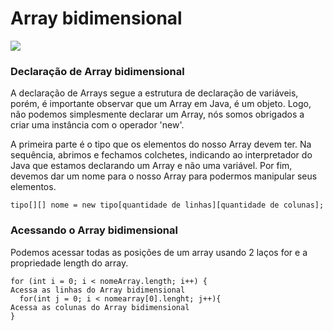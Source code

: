 # Array bidimensional

<img src="https://www.linuxteaching.com/storage/img/images_2/use_of_twodimensional_array_in_php.png">

### Declaração de Array bidimensional

A declaração de Arrays segue a estrutura de declaração de variáveis, porém, é importante observar
que um Array em Java, é um objeto. Logo, não podemos simplesmente declarar um Array, nós somos
obrigados a criar uma instância com o operador 'new'.

A primeira parte é o tipo que os elementos do nosso Array devem ter. Na sequência, abrimos e
fechamos colchetes, indicando ao interpretador do Java que estamos declarando um Array e não uma variável.
Por fim, devemos dar um nome para o nosso Array para podermos manipular seus elementos.

```
tipo[][] nome = new tipo[quantidade de linhas][quantidade de colunas];
```

### Acessando o Array bidimensional

Podemos acessar todas as posições de um array usando 2 laços for e a propriedade
length do array.

```
for (int i = 0; i < nomeArray.length; i++) {
Acessa as linhas do Array bidimensional
  for(int j = 0; i < nomearray[0].lenght; j++){
Acessa as colunas do Array bidimensional
}
```
